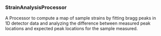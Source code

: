### StrainAnalysisProcessor

A Processor to compute a map of sample strains by fitting bragg
peaks in 1D detector data and analyzing the difference between
measured peak locations and expected peak locations for the sample
measured.
